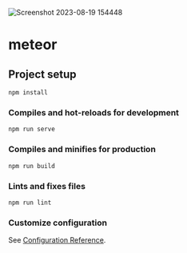 ![Screenshot 2023-08-19 154448](https://github.com/yigitataben/weatherApp/assets/73763386/a803efe1-cf04-467e-a05d-939b3e3bec9d)

# meteor

## Project setup
```
npm install
```

### Compiles and hot-reloads for development
```
npm run serve
```

### Compiles and minifies for production
```
npm run build
```

### Lints and fixes files
```
npm run lint
```

### Customize configuration
See [Configuration Reference](https://cli.vuejs.org/config/).
